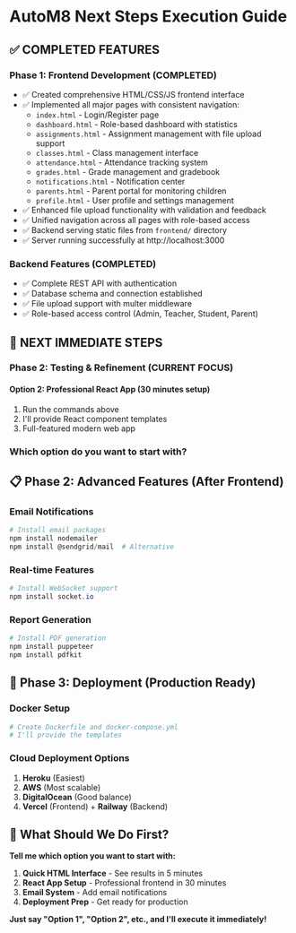 # AutoM8 Next Steps Execution Guide

## ✅ COMPLETED FEATURES

### Phase 1: Frontend Development (COMPLETED)
- ✅ Created comprehensive HTML/CSS/JS frontend interface
- ✅ Implemented all major pages with consistent navigation:
  - `index.html` - Login/Register page
  - `dashboard.html` - Role-based dashboard with statistics
  - `assignments.html` - Assignment management with file upload support
  - `classes.html` - Class management interface
  - `attendance.html` - Attendance tracking system
  - `grades.html` - Grade management and gradebook
  - `notifications.html` - Notification center
  - `parents.html` - Parent portal for monitoring children
  - `profile.html` - User profile and settings management
- ✅ Enhanced file upload functionality with validation and feedback
- ✅ Unified navigation across all pages with role-based access
- ✅ Backend serving static files from `frontend/` directory
- ✅ Server running successfully at http://localhost:3000

### Backend Features (COMPLETED)
- ✅ Complete REST API with authentication
- ✅ Database schema and connection established
- ✅ File upload support with multer middleware
- ✅ Role-based access control (Admin, Teacher, Student, Parent)

## 🎯 NEXT IMMEDIATE STEPS

### Phase 2: Testing & Refinement (CURRENT FOCUS)

#### Option 2: Professional React App (30 minutes setup)
1. Run the commands above
2. I'll provide React component templates
3. Full-featured modern web app

### Which option do you want to start with?

## 📋 Phase 2: Advanced Features (After Frontend)

### Email Notifications
```powershell
# Install email packages
npm install nodemailer
npm install @sendgrid/mail  # Alternative
```

### Real-time Features
```powershell
# Install WebSocket support
npm install socket.io
```

### Report Generation
```powershell
# Install PDF generation
npm install puppeteer
npm install pdfkit
```

## 🎯 Phase 3: Deployment (Production Ready)

### Docker Setup
```powershell
# Create Dockerfile and docker-compose.yml
# I'll provide the templates
```

### Cloud Deployment Options
1. **Heroku** (Easiest)
2. **AWS** (Most scalable)
3. **DigitalOcean** (Good balance)
4. **Vercel** (Frontend) + **Railway** (Backend)

## 🚀 What Should We Do First?

**Tell me which option you want to start with:**

1. **Quick HTML Interface** - See results in 5 minutes
2. **React App Setup** - Professional frontend in 30 minutes
3. **Email System** - Add email notifications
4. **Deployment Prep** - Get ready for production

**Just say "Option 1", "Option 2", etc., and I'll execute it immediately!**
